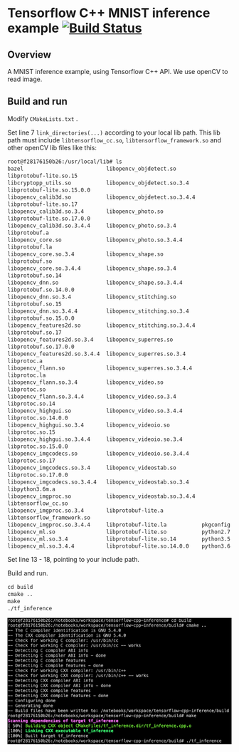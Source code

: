 # Tensorflow C++ MNIST inference example  [![Build Status](https://travis-ci.org/shijungg/tensorflow-cpp-inference.svg?branch=master)](https://travis-ci.org/shijungg/tensorflow-cpp-inference)

## Overview

A MNIST inference example, using Tensorflow C++ API. We use openCV to read image.

## Build and run

Modify ```CMakeLists.txt``` .

Set line 7 ```link_directories(...)``` according to  your local lib path. This lib path must include ```libtensorflow_cc.so```, ```libtensorflow_framework.so``` and other openCV lib files like this:

```shell
root@f28176150b26:/usr/local/lib# ls
bazel                          libopencv_objdetect.so        libprotobuf-lite.so.15
libcryptopp_utils.so           libopencv_objdetect.so.3.4    libprotobuf-lite.so.15.0.0
libopencv_calib3d.so           libopencv_objdetect.so.3.4.4  libprotobuf-lite.so.17
libopencv_calib3d.so.3.4       libopencv_photo.so            libprotobuf-lite.so.17.0.0
libopencv_calib3d.so.3.4.4     libopencv_photo.so.3.4        libprotobuf.a
libopencv_core.so              libopencv_photo.so.3.4.4      libprotobuf.la
libopencv_core.so.3.4          libopencv_shape.so            libprotobuf.so
libopencv_core.so.3.4.4        libopencv_shape.so.3.4        libprotobuf.so.14
libopencv_dnn.so               libopencv_shape.so.3.4.4      libprotobuf.so.14.0.0
libopencv_dnn.so.3.4           libopencv_stitching.so        libprotobuf.so.15
libopencv_dnn.so.3.4.4         libopencv_stitching.so.3.4    libprotobuf.so.15.0.0
libopencv_features2d.so        libopencv_stitching.so.3.4.4  libprotobuf.so.17
libopencv_features2d.so.3.4    libopencv_superres.so         libprotobuf.so.17.0.0
libopencv_features2d.so.3.4.4  libopencv_superres.so.3.4     libprotoc.a
libopencv_flann.so             libopencv_superres.so.3.4.4   libprotoc.la
libopencv_flann.so.3.4         libopencv_video.so            libprotoc.so
libopencv_flann.so.3.4.4       libopencv_video.so.3.4        libprotoc.so.14
libopencv_highgui.so           libopencv_video.so.3.4.4      libprotoc.so.14.0.0
libopencv_highgui.so.3.4       libopencv_videoio.so          libprotoc.so.15
libopencv_highgui.so.3.4.4     libopencv_videoio.so.3.4      libprotoc.so.15.0.0
libopencv_imgcodecs.so         libopencv_videoio.so.3.4.4    libprotoc.so.17
libopencv_imgcodecs.so.3.4     libopencv_videostab.so        libprotoc.so.17.0.0
libopencv_imgcodecs.so.3.4.4   libopencv_videostab.so.3.4    libpython3.6m.a
libopencv_imgproc.so           libopencv_videostab.so.3.4.4  libtensorflow_cc.so
libopencv_imgproc.so.3.4       libprotobuf-lite.a            libtensorflow_framework.so
libopencv_imgproc.so.3.4.4     libprotobuf-lite.la           pkgconfig
libopencv_ml.so                libprotobuf-lite.so           python2.7
libopencv_ml.so.3.4            libprotobuf-lite.so.14        python3.5
libopencv_ml.so.3.4.4          libprotobuf-lite.so.14.0.0    python3.6
```

Set line 13 - 18, pointing to your include path.

Build and run.

```shell
cd build
cmake ..
make
./tf_inference
```

<img src="screenshot.png">



